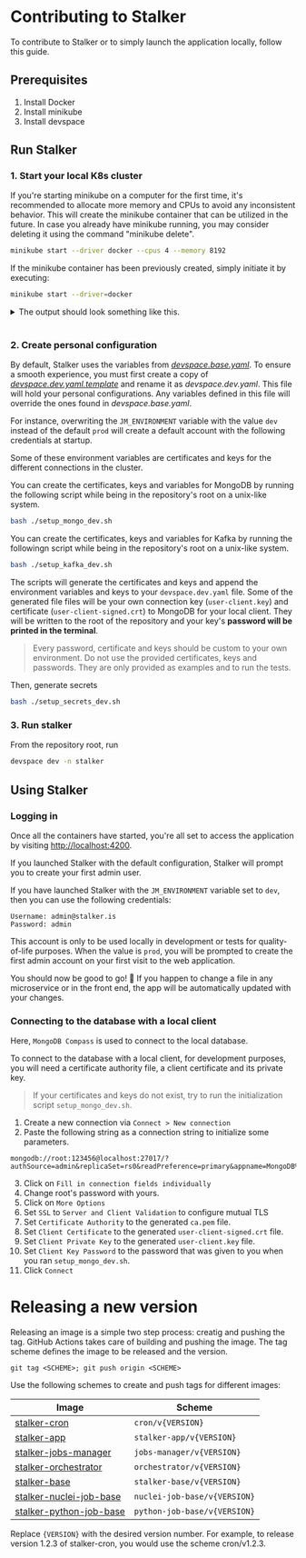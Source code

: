 # Contributing to Stalker

To contribute to Stalker or to simply launch the application locally, follow this guide.

## Prerequisites

1. Install Docker
2. Install minikube
3. Install devspace

## Run Stalker

### 1. Start your local K8s cluster

If you're starting minikube on a computer for the first time, it's recommended to allocate more memory and CPUs to avoid any inconsistent behavior. This will create the minikube container that can be utilized in the future. In case you already have minikube running, you may consider deleting it using the command "minikube delete".

```bash
minikube start --driver docker --cpus 4 --memory 8192
```

If the minikube container has been previously created, simply initiate it by executing:

```bash
minikube start --driver=docker
```

<details>
<summary>
The output should look something like this.
</summary>

```text
😄 minikube v1.25.2 on Microsoft Windows 11 Pro 10.0.22000 Build 22000
✨ Automatically selected the docker driver. Other choices: hyperv, ssh
👍 Starting control plane node minikube in cluster minikube
🚜 Pulling base image ...
🔥 Creating docker container (CPUs=2, Memory=8100MB) ...
🐳 Preparing Kubernetes v1.23.3 on Docker 20.10.12 ...
▪ kubelet.housekeeping-interval=5m
▪ Generating certificates and keys ...
▪ Booting up control plane ...
▪ Configuring RBAC rules ...
🔎 Verifying Kubernetes components...
▪ Using image gcr.io/k8s-minikube/storage-provisioner:v5
🌟 Enabled addons: storage-provisioner, default-storageclass
🏄 Done! kubectl is now configured to use "minikube" cluster and "default" namespace by default
```

</details>

<br>

### 2. Create personal configuration

By default, Stalker uses the variables from _[devspace.base.yaml](./devspace.base.yaml)_. To ensure a smooth experience, you must first create a copy of _[devspace.dev.yaml.template](./devspace.dev.yaml.template)_ and rename it as _devspace.dev.yaml_. This file will hold your personal configurations. Any variables defined in this file will override the ones found in _devspace.base.yaml_.

For instance, overwriting the `JM_ENVIRONMENT` variable with the value `dev` instead of the default `prod` will create a default account with the following credentials at startup.

Some of these environment variables are certificates and keys for the different connections in the cluster.

You can create the certificates, keys and variables for MongoDB by running the following script while being in the repository's root on a unix-like system.

```bash
bash ./setup_mongo_dev.sh
```

You can create the certificates, keys and variables for Kafka by running the followingn script while being in the repository's root on a unix-like system.

```bash
bash ./setup_kafka_dev.sh
```

The scripts will generate the certificates and keys and append the environment variables and keys to your `devspace.dev.yaml` file. Some of the generated file files will be your own connection key (`user-client.key`) and certificate (`user-client-signed.crt`) to MongoDB for your local client. They will be written to the root of the repository and your key's **password will be printed in the terminal**.

> Every password, certificate and keys should be custom to your own environment. Do not use the provided certificates, keys and passwords. They are only provided as examples and to run the tests.

Then, generate secrets

```bash
bash ./setup_secrets_dev.sh
```

### 3. Run stalker

From the repository root, run

```bash
devspace dev -n stalker
```

## Using Stalker

### Logging in

Once all the containers have started, you're all set to access the application by visiting [http://localhost:4200](http://localhost:4200).

If you launched Stalker with the default configuration, Stalker will prompt you to create your first admin user.

If you have launched Stalker with the `JM_ENVIRONMENT` variable set to `dev`, then you can use the following credentials:

```text
Username: admin@stalker.is
Password: admin
```

This account is only to be used locally in development or tests for quality-of-life purposes. When the value is `prod`, you will be prompted to create the first admin account on your first visit to the web application.

You should now be good to go! 🎉 If you happen to change a file in any microservice or in the front end, the app will be automatically updated with your changes.

### Connecting to the database with a local client

Here, `MongoDB Compass` is used to connect to the local database.

To connect to the database with a local client, for development purposes, you will need a certificate authority file, a client certificate and its private key.

> If your certificates and keys do not exist, try to run the initialization script `setup_mongo_dev.sh`.

1. Create a new connection via `Connect > New connection`
2. Paste the following string as a connection string to initialize some parameters.

```text
mongodb://root:123456@localhost:27017/?authSource=admin&replicaSet=rs0&readPreference=primary&appname=MongoDB%20Compass&directConnection=true&ssl=true
```

3. Click on `Fill in connection fields individually`
4. Change root's password with yours.
5. Click on `More Options`
6. Set `SSL` to `Server and Client Validation` to configure mutual TLS
7. Set `Certificate Authority` to the generated `ca.pem` file.
8. Set `Client Certificate` to the generated `user-client-signed.crt` file.
9. Set `Client Private Key` to the generated `user-client.key` file.
10. Set `Client Key Password` to the password that was given to you when you ran `setup_mongo_dev.sh`.
11. Click `Connect`

# Releasing a new version

Releasing an image is a simple two step process: creatig and pushing the tag. GitHub Actions takes care of building and pushing the image. The tag scheme defines the image to be released and the version.

```
git tag <SCHEME>; git push origin <SCHEME>
```

Use the following schemes to create and push tags for different images:

| Image                                                                                                                    | Scheme                       |
| ------------------------------------------------------------------------------------------------------------------------ | ---------------------------- |
| [stalker-cron](https://github.com/orgs/red-kite-solutions/packages/container/package/stalker-cron)                       | `cron/v{VERSION}`            |
| [stalker-app](https://github.com/orgs/red-kite-solutions/packages/container/package/stalker-app)                         | `stalker-app/v{VERSION}`     |
| [stalker-jobs-manager](https://github.com/orgs/red-kite-solutions/packages/container/package/stalker-jobs-manager)       | `jobs-manager/v{VERSION}`    |
| [stalker-orchestrator](https://github.com/orgs/red-kite-solutions/packages/container/package/stalker-orchestrator)       | `orchestrator/v{VERSION}`    |
| [stalker-base](https://github.com/orgs/red-kite-solutions/packages/container/package/stalker-base)                       | `stalker-base/v{VERSION}`    |
| [stalker-nuclei-job-base](https://github.com/orgs/red-kite-solutions/packages/container/package/stalker-nuclei-job-base) | `nuclei-job-base/v{VERSION}` |
| [stalker-python-job-base](https://github.com/orgs/red-kite-solutions/packages/container/package/stalker-python-job-base) | `python-job-base/v{VERSION}` |

Replace `{VERSION}` with the desired version number. For example, to release version 1.2.3 of stalker-cron, you would use the scheme cron/v1.2.3.
